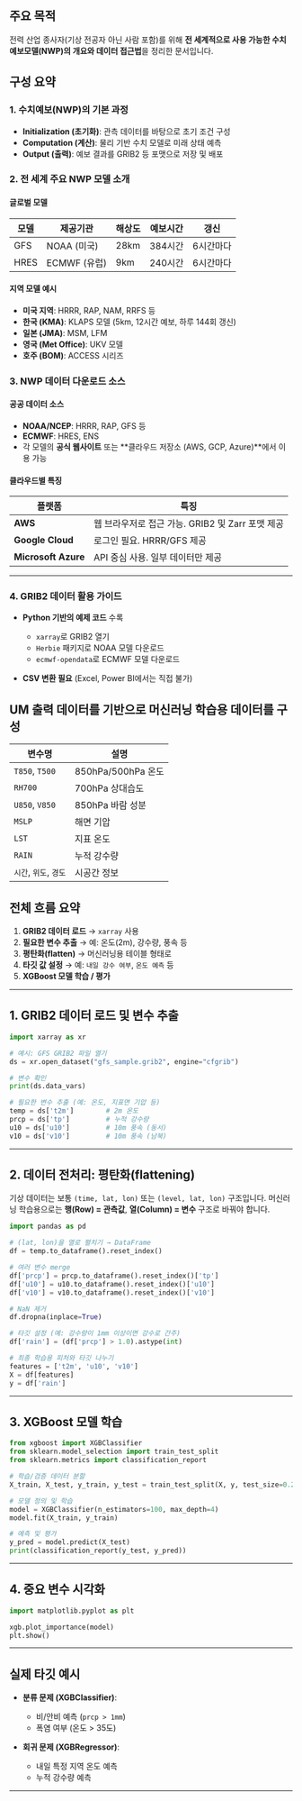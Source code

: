 
##  주요 목적

전력 산업 종사자(기상 전공자 아닌 사람 포함)를 위해 **전 세계적으로 사용 가능한 수치예보모델(NWP)의 개요와 데이터 접근법**을 정리한 문서입니다.


## 구성 요약

### 1. **수치예보(NWP)의 기본 과정**

* **Initialization (초기화)**: 관측 데이터를 바탕으로 초기 조건 구성
* **Computation (계산)**: 물리 기반 수치 모델로 미래 상태 예측
* **Output (출력)**: 예보 결과를 GRIB2 등 포맷으로 저장 및 배포


### 2. **전 세계 주요 NWP 모델 소개**

#### 글로벌 모델 

| 모델   | 제공기관       | 해상도  | 예보시간  | 갱신    |
| ---- | ---------- | ---- | ----- | ----- |
| GFS  | NOAA (미국)  | 28km | 384시간 | 6시간마다 |
| HRES | ECMWF (유럽) | 9km  | 240시간 | 6시간마다 |

#### 지역 모델 예시 

* **미국 지역**: HRRR, RAP, NAM, RRFS 등
* **한국 (KMA)**: KLAPS 모델 (5km, 12시간 예보, 하루 144회 갱신)
* **일본 (JMA)**: MSM, LFM
* **영국 (Met Office)**: UKV 모델
* **호주 (BOM)**: ACCESS 시리즈



### 3. **NWP 데이터 다운로드 소스**

####  공공 데이터 소스

* **NOAA/NCEP**: HRRR, RAP, GFS 등
* **ECMWF**: HRES, ENS
* 각 모델의 **공식 웹사이트** 또는 \*\*클라우드 저장소 (AWS, GCP, Azure)\*\*에서 이용 가능

####  클라우드별 특징

| 플랫폼                 | 특징                                |
| ------------------- | --------------------------------- |
| **AWS**             | 웹 브라우저로 접근 가능. GRIB2 및 Zarr 포맷 제공 |
| **Google Cloud**    | 로그인 필요. HRRR/GFS 제공               |
| **Microsoft Azure** | API 중심 사용. 일부 데이터만 제공             |

---

### 4. **GRIB2 데이터 활용 가이드**

* **Python 기반의 예제 코드** 수록

  * `xarray`로 GRIB2 열기
  * `Herbie` 패키지로 NOAA 모델 다운로드
  * `ecmwf-opendata`로 ECMWF 모델 다운로드
* **CSV 변환 필요** (Excel, Power BI에서는 직접 불가)
  
## UM 출력 데이터를 기반으로 머신러닝 학습용 데이터를 구성
| 변수명              | 설명               |
| ---------------- | ---------------- |
| `T850`, `T500`   | 850hPa/500hPa 온도 |
| `RH700`          | 700hPa 상대습도      |
| `U850`, `V850`   | 850hPa 바람 성분     |
| `MSLP`           | 해면 기압            |
| `LST`            | 지표 온도            |
| `RAIN`           | 누적 강수량           |
| `시간`, `위도`, `경도` | 시공간 정보           |




##  전체 흐름 요약

1. **GRIB2 데이터 로드** → `xarray` 사용
2. **필요한 변수 추출** → 예: 온도(2m), 강수량, 풍속 등
3. **평탄화(flatten)** → 머신러닝용 테이블 형태로
4. **타깃 값 설정** → 예: `내일 강수 여부`, `온도 예측` 등
5. **XGBoost 모델 학습 / 평가**

---

##  1. GRIB2 데이터 로드 및 변수 추출

```python
import xarray as xr

# 예시: GFS GRIB2 파일 열기
ds = xr.open_dataset("gfs_sample.grib2", engine="cfgrib")

# 변수 확인
print(ds.data_vars)

# 필요한 변수 추출 (예: 온도, 지표면 기압 등)
temp = ds['t2m']        # 2m 온도
prcp = ds['tp']         # 누적 강수량
u10 = ds['u10']         # 10m 풍속 (동서)
v10 = ds['v10']         # 10m 풍속 (남북)
```

---

##  2. 데이터 전처리: 평탄화(flattening)

기상 데이터는 보통 `(time, lat, lon)` 또는 `(level, lat, lon)` 구조입니다.
머신러닝 학습용으로는 **행(Row) = 관측값**, **열(Column) = 변수** 구조로 바꿔야 합니다.

```python
import pandas as pd

# (lat, lon)을 열로 펼치기 → DataFrame
df = temp.to_dataframe().reset_index()

# 여러 변수 merge
df['prcp'] = prcp.to_dataframe().reset_index()['tp']
df['u10'] = u10.to_dataframe().reset_index()['u10']
df['v10'] = v10.to_dataframe().reset_index()['v10']

# NaN 제거
df.dropna(inplace=True)

# 타깃 설정 (예: 강수량이 1mm 이상이면 강수로 간주)
df['rain'] = (df['prcp'] > 1.0).astype(int)

# 최종 학습용 피처와 타깃 나누기
features = ['t2m', 'u10', 'v10']
X = df[features]
y = df['rain']
```

---

##  3. XGBoost 모델 학습

```python
from xgboost import XGBClassifier
from sklearn.model_selection import train_test_split
from sklearn.metrics import classification_report

# 학습/검증 데이터 분할
X_train, X_test, y_train, y_test = train_test_split(X, y, test_size=0.2, random_state=42)

# 모델 정의 및 학습
model = XGBClassifier(n_estimators=100, max_depth=4)
model.fit(X_train, y_train)

# 예측 및 평가
y_pred = model.predict(X_test)
print(classification_report(y_test, y_pred))
```

---

##  4. 중요 변수 시각화

```python
import matplotlib.pyplot as plt

xgb.plot_importance(model)
plt.show()
```

---

##  실제 타깃 예시

* **분류 문제 (XGBClassifier)**:

  * 비/안비 예측 (`prcp > 1mm`)
  * 폭염 여부 (온도 > 35도)
* **회귀 문제 (XGBRegressor)**:

  * 내일 특정 지역 온도 예측
  * 누적 강수량 예측

---

